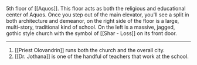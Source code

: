 5th floor of [[Aquos]].
This floor acts as both the religious and educational center of Aquos. Once you step out of the main elevator, you'll see a split in both architecture and demeanor, on the right side of the floor is a large, multi-story, traditional kind of school. On the left is a massive, jagged, gothic style church with the symbol of [[Shar - Loss]] on its front door. 

---
1. [[Priest Olovandrin]] runs both the church and the overall city.
2. [[Dr. Jothana]] is one of the handful of teachers that work at the school.